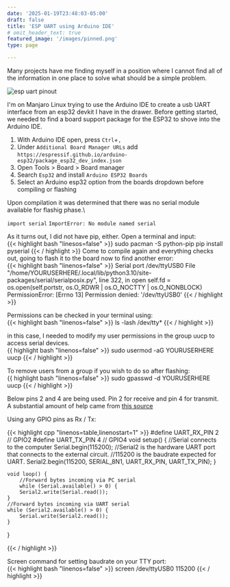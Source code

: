 ```yaml
---
date: '2025-01-19T23:48:03-05:00'
draft: false
title: 'ESP UART using Arduino IDE'
# omit_header_text: true
featured_image: '/images/pinned.png'
type: page

---
```

Many projects have me finding myself in a position where I cannot find all of the information in one place to solve what should be a simple problem. 

![esp uart pinout](/images/espuart-pinout.png)

I'm on Manjaro Linux trying to use the Arduino IDE to create a usb UART interface from an esp32 devkit I have in the drawer.
Before getting started, we needed to find a board support package for the ESP32 to shove into the Arduino IDE.

1. With Arduino IDE open, press `Ctrl`+`,`
2. Under `Additional Board Manager URLs` add `https://espressif.github.io/arduino-esp32/package_esp32_dev_index.json`
3. Open Tools > Board > Board manager
4. Search `Esp32` and install `Arduino ESP32 Boards`
5. Select an Arduino esp32 option from the boards dropdown before compiling or flashing

Upon compilation it was determined that there was no serial module available for flashig phase.\

`import serial`
`ImportError: No module named serial`


As it turns out, I did not have pip, either. Open a terminal and input:\
{{< highlight bash "linesos=false" >}}
sudo pacman -S python-pip
pip install pyserial
{{< / highlight >}}
Come to compile again and everything checks out, going to flash it to the board now to find another error:\
{{< highlight bash "linenos=false" >}}
Serial port /dev/ttyUSB0
File "/home/YOURUSERHERE/.local/lib/python3.10/site-packages/serial/serialposix.py", line 322, in open self.fd = os.open(self.portstr, os.O_RDWR | os.O_NOCTTY | os.O_NONBLOCK)
PermissionError: [Errno 13] Permission denied: '/dev/ttyUSB0'
{{< / highlight >}}


Permissions can be checked in your terminal using:\
{{< highlight bash "linenos=false" >}}
ls -lash /dev/tty*
{{< / highlight >}}

in this case, I needed to modify my user permissions in the group uucp to access serial devices. \
{{ highlight bash "linenos=false" >}}
sudo usermod -aG YOURUSERHERE uucp
{{< / highlight >}}

To remove users from a group if you wish to do so after flashing:\
{{ highlight bash "linenos=false" >}}
sudo gpasswd -d YOURUSERHERE uucp
{{< / highlight >}}

Below pins 2 and 4 are being used. Pin 2 for receive and pin 4 for transmit.\
A substantial amount of help came from [this source](https://techoverflow.net/2021/11/19/how-to-use-esp32-as-usb-to-uart-converter-in-platformio/) 

Using any GPIO pins as Rx / Tx:

{{< highlight cpp "linenos=table,linenostart=1" >}}
#define UART_RX_PIN 2 // GPIO2
#define UART_TX_PIN 4 // GPIO4
void setup() {
//Serial connects to the computer
    Serial.begin(115200);
//Serial2 is the hardware UART port that connects to the external circuit.
//115200 is the baudrate expected for UART.
    Serial2.begin(115200, SERIAL_8N1,
    UART_RX_PIN,
    UART_TX_PIN);
    }

    void loop() {
        //Forward bytes incoming via PC serial
        while (Serial.available() > 0) {
        Serial2.write(Serial.read());
    }
    //Forward bytes incoming via UART serial
    while (Serial2.available() > 0) {
        Serial.write(Serial2.read());
    }
}

{{< / highlight >}}

Screen command for setting baudrate on your TTY port:\
{{< highlight bash "linenos=false" >}}
screen /dev/ttyUSB0 115200
{{< / highlight >}}